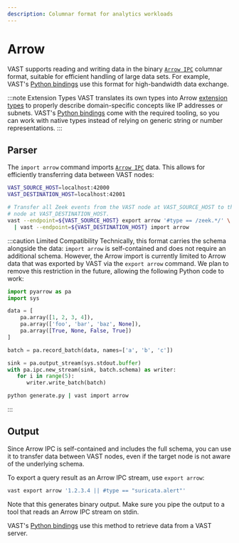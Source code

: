 ```yaml
---
description: Columnar format for analytics workloads
---
```


# Arrow

VAST supports reading and writing data in the binary [`Arrow IPC`][arrow-ipc]
columnar format, suitable for efficient handling of large data sets. For
example, VAST's [Python bindings](/docs/use/integrate/python) use this format
for high-bandwidth data exchange.

:::note Extension Types
VAST translates its own types into Arrow [extension
types](https://arrow.apache.org/docs/format/Columnar.html#extension-types)
to properly describe domain-specific concepts like IP addresses or subnets.
VAST's [Python bindings][vast-python] come with the required tooling, so you can
work with native types instead of relying on generic string or number
representations.
:::

## Parser

The `import arrow` command imports [`Arrow IPC`][arrow-ipc] data. This allows
for efficiently transferring data between VAST nodes:

```bash
VAST_SOURCE_HOST=localhost:42000
VAST_DESTINATION_HOST=localhost:42001

# Transfer all Zeek events from the VAST node at VAST_SOURCE_HOST to the VAST
# node at VAST_DESTINATION_HOST.
vast --endpoint=${VAST_SOURCE_HOST} export arrow '#type == /zeek.*/' \
  | vast --endpoint=${VAST_DESTINATION_HOST} import arrow
```

:::caution Limited Compatibility
Technically, this format carries the schema alongside the data: `import arrow`
is self-contained and does not require an additional schema. However, the Arrow
import is currently limited to Arrow data that was exported by VAST via the
`export arrow` command. We plan to remove this restriction in the future,
allowing the following Python code to work:

```python title=generate.py
import pyarrow as pa
import sys

data = [
    pa.array([1, 2, 3, 4]),
    pa.array(['foo', 'bar', 'baz', None]),
    pa.array([True, None, False, True])
]

batch = pa.record_batch(data, names=['a', 'b', 'c'])

sink = pa.output_stream(sys.stdout.buffer)
with pa.ipc.new_stream(sink, batch.schema) as writer:
   for i in range(5):
      writer.write_batch(batch)
```

```bash
python generate.py | vast import arrow
```
:::

## Output

Since Arrow IPC is self-contained and includes the full schema, you can use it
to transfer data between VAST nodes, even if the target node is not aware of the
underlying schema.

To export a query result as an Arrow IPC stream, use `export arrow`:

```bash
vast export arrow '1.2.3.4 || #type == "suricata.alert"'
```

Note that this generates binary output. Make sure you pipe the output to a tool
that reads an Arrow IPC stream on stdin.

VAST's [Python bindings][vast-python] use this method to retrieve data from a
VAST server.

[arrow-ipc]: https://arrow.apache.org/docs/format/Columnar.html#serialization-and-interprocess-communication-ipc
[vast-python]: /docs/use/integrate/python

